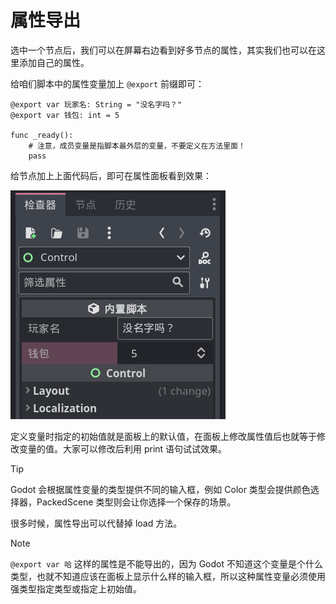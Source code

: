 # 属性导出

选中一个节点后，我们可以在屏幕右边看到好多节点的属性，其实我们也可以在这里添加自己的属性。

给咱们脚本中的属性变量加上 `@export` 前缀即可：

```gdscript
@export var 玩家名: String = "没名字吗？"
@export var 钱包: int = 5

func _ready():
    # 注意，成员变量是指脚本最外层的变量，不要定义在方法里面！
    pass
```

给节点加上上面代码后，即可在属性面板看到效果：

![导出的属性](./images/export.png)

定义变量时指定的初始值就是面板上的默认值，在面板上修改属性值后也就等于修改变量的值。大家可以修改后利用 print 语句试试效果。


> [!tip]
>
> Godot 会根据属性变量的类型提供不同的输入框，例如 Color 类型会提供颜色选择器，PackedScene 类型则会让你选择一个保存的场景。
>
> 很多时候，属性导出可以代替掉 load 方法。

> [!note]
>
> `@export var 哈` 这样的属性是不能导出的，因为 Godot 不知道这个变量是个什么类型，也就不知道应该在面板上显示什么样的输入框，所以这种属性变量必须使用强类型指定类型或指定上初始值。
